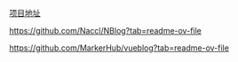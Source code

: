[项目地址](https://github.com/201206030/novel-front-web)

https://github.com/Naccl/NBlog?tab=readme-ov-file



https://github.com/MarkerHub/vueblog?tab=readme-ov-file